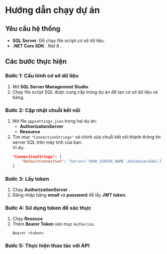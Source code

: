 # Hướng dẫn chạy dự án

## Yêu cầu hệ thống

- **SQL Server**: Để chạy file script cơ sở dữ liệu.
- **.NET Core SDK**: .Net 8 .

## Các bước thực hiện

### Bước 1: Cấu hình cơ sở dữ liệu
1. Mở **SQL Server Management Studio**.
2. Chạy file script SQL được cung cấp trong dự án để tạo cơ sở dữ liệu và bảng.

### Bước 2: Cập nhật chuỗi kết nối
1. Mở file `appsettings.json` trong hai dự án:
   - **AuthorizationServer**
   - **Resource**
2. Tìm mục `"ConnectionStrings"` và chỉnh sửa chuỗi kết nối thành thông tin server SQL trên máy tính của bạn.  
   Ví dụ:
   ```json
   "ConnectionStrings": {
       "DefaultConnection": "Server=`YOUR_SERVER_NAME`;Database=SOA1;Trusted_Connection=yes;MultipleActiveResultSets=true;TrustServerCertificate=Yes"
   }
### Bước 3: Lấy token
1. Chạy **AuthorizationServer** .
2. Đăng nhập bằng **email** và **password** để lấy **JWT token**.

### Bước 4: Sử dụng token để xác thực
1. Chạy **Resouce**
2. Thêm **Bearer Token** vào mục `Authorize`.
   ```text
   Bearer <token>
   ```
### Bước 5: Thực hiện thao tác với API

